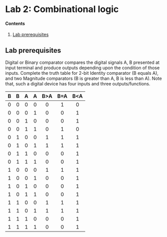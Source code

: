 # Lab 2: Combinational logic

#### Contents

1. [Lab prerequisites](#Lab-prerequisites)



## Lab prerequisites

Digital or Binary comparator compares the digital signals A, B presented at input terminal and produce outputs depending upon the condition of those inputs. Complete the truth table for 2-bit Identity comparator (B equals A), and two Magnitude comparators (B is greater than A, B is less than A). Note that, such a digital device has four inputs and three outputs/functions.

| **B** | **B** |**A** |**A** |**B>A**|**B=A**|**B<A**|
| :-: | :-: | :-: | :-: | :-: | :-: | :-: |
| 0 | 0 | 0 | 0 | 0 | 1 | 0 |
| 0 | 0 | 0 | 1 | 0 | 0 | 1 |
| 0 | 0 | 1 | 0 | 0 | 0 | 1 |
| 0 | 0 | 1 | 1 | 0 | 1 | 0 |
| 0 | 1 | 0 | 0 | 1 | 1 | 1 |
| 0 | 1 | 0 | 1 | 1 | 1 | 1 |
| 0 | 1 | 1 | 0 | 0 | 0 | 1 |
| 0 | 1 | 1 | 1 | 0 | 0 | 1 |
| 1 | 0 | 0 | 0 | 1 | 1 | 1 |
| 1 | 0 | 0 | 1 | 0 | 0 | 1 |
| 1 | 0 | 1 | 0 | 0 | 0 | 1 |
| 1 | 0 | 1 | 1 | 0 | 0 | 1 |
| 1 | 1 | 0 | 0 | 1 | 1 | 1 |
| 1 | 1 | 0 | 1 | 1 | 1 | 1 |
| 1 | 1 | 1 | 0 | 0 | 0 | 1 |
| 1 | 1 | 1 | 1 | 0 | 0 | 1 |   
  
